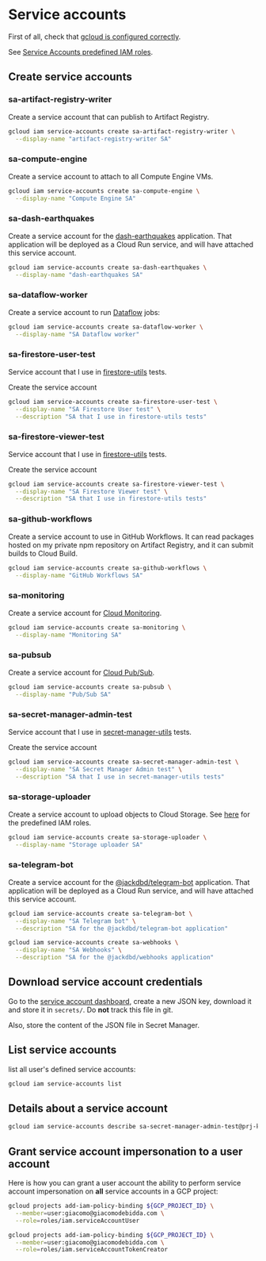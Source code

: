 # Service accounts

First of all, check that [gcloud is configured correctly](./gcloud-configuration.md).

See [Service Accounts predefined IAM roles](https://cloud.google.com/iam/docs/understanding-roles#service-accounts-roles).

## Create service accounts

### sa-artifact-registry-writer

Create a service account that can publish to Artifact Registry.

```sh
gcloud iam service-accounts create sa-artifact-registry-writer \
  --display-name "artifact-registry-writer SA"
```

### sa-compute-engine

Create a service account to attach to all Compute Engine VMs.

```sh
gcloud iam service-accounts create sa-compute-engine \
  --display-name "Compute Engine SA"
```

### sa-dash-earthquakes

Create a service account for the [dash-earthquakes](https://github.com/jackdbd/dash-earthquakes) application. That application will be deployed as a Cloud Run service, and will have attached this service account.

```sh
gcloud iam service-accounts create sa-dash-earthquakes \
  --display-name "dash-earthquakes SA"
```

### sa-dataflow-worker

Create a service account to run [Dataflow](https://cloud.google.com/dataflow/docs) jobs:

```sh
gcloud iam service-accounts create sa-dataflow-worker \
  --display-name "SA Dataflow worker"
```

### sa-firestore-user-test

Service account that I use in [firestore-utils](../packages/firestore-utils/README.md) tests.

Create the service account

```sh
gcloud iam service-accounts create sa-firestore-user-test \
  --display-name "SA Firestore User test" \
  --description "SA that I use in firestore-utils tests"
```

### sa-firestore-viewer-test

Service account that I use in [firestore-utils](../packages/firestore-utils/README.md) tests.

Create the service account

```sh
gcloud iam service-accounts create sa-firestore-viewer-test \
  --display-name "SA Firestore Viewer test" \
  --description "SA that I use in firestore-utils tests"
```

### sa-github-workflows

Create a service account to use in GitHub Workflows. It can read packages hosted on my private npm repository on Artifact Registry, and it can submit builds to Cloud Build.

```sh
gcloud iam service-accounts create sa-github-workflows \
  --display-name "GitHub Workflows SA"
```

### sa-monitoring

Create a service account for [Cloud Monitoring](https://cloud.google.com/monitoring/access-control).

```sh
gcloud iam service-accounts create sa-monitoring \
  --display-name "Monitoring SA"
```

### sa-pubsub

Create a service account for [Cloud Pub/Sub](https://cloud.google.com/pubsub/docs/access-control).

```sh
gcloud iam service-accounts create sa-pubsub \
  --display-name "Pub/Sub SA"
```

### sa-secret-manager-admin-test

Service account that I use in [secret-manager-utils](../packages/secret-manager-utils/README.md) tests.

Create the service account

```sh
gcloud iam service-accounts create sa-secret-manager-admin-test \
  --display-name "SA Secret Manager Admin test" \
  --description "SA that I use in secret-manager-utils tests"
```

### sa-storage-uploader

Create a service account to upload objects to Cloud Storage. See [here](https://cloud.google.com/storage/docs/access-control/iam-roles) for the predefined IAM roles.

```sh
gcloud iam service-accounts create sa-storage-uploader \
  --display-name "Storage uploader SA"
```

### sa-telegram-bot

Create a service account for the [@jackdbd/telegram-bot](../packages/telegram-bot/README.md) application. That application will be deployed as a Cloud Run service, and will have attached this service account.

```sh
gcloud iam service-accounts create sa-telegram-bot \
  --display-name "SA Telegram bot" \
  --description "SA for the @jackdbd/telegram-bot application"
```

```sh
gcloud iam service-accounts create sa-webhooks \
  --display-name "SA Webhooks" \
  --description "SA for the @jackdbd/webhooks application"
```

## Download service account credentials

Go to the [service account dashboard](https://console.cloud.google.com/iam-admin/serviceaccounts?project=prj-kitchen-sink), create a new JSON key, download it and store it in `secrets/`. Do **not** track this file in git.

Also, store the content of the JSON file in Secret Manager.

## List service accounts

list all user's defined service accounts:

```sh
gcloud iam service-accounts list
```

## Details about a service account

```sh
gcloud iam service-accounts describe sa-secret-manager-admin-test@prj-kitchen-sink.iam.gserviceaccount.com
```

## Grant service account impersonation to a user account

Here is how you can grant a user account the ability to perform service account impersonation on **all** service accounts in a GCP project:

```sh
gcloud projects add-iam-policy-binding ${GCP_PROJECT_ID} \
  --member=user:giacomo@giacomodebidda.com \
  --role=roles/iam.serviceAccountUser

gcloud projects add-iam-policy-binding ${GCP_PROJECT_ID} \
  --member=user:giacomo@giacomodebidda.com \
  --role=roles/iam.serviceAccountTokenCreator
```
